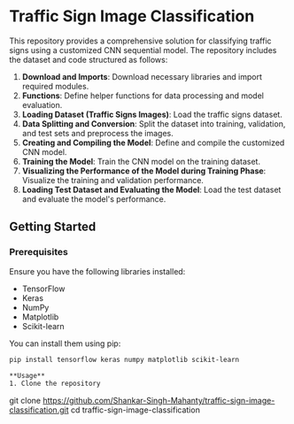 # Traffic Sign Image Classification

This repository provides a comprehensive solution for classifying traffic signs using a customized CNN sequential model. The repository includes the dataset and code structured as follows:

1. **Download and Imports**: Download necessary libraries and import required modules.
2. **Functions**: Define helper functions for data processing and model evaluation.
3. **Loading Dataset (Traffic Signs Images)**: Load the traffic signs dataset.
4. **Data Splitting and Conversion**: Split the dataset into training, validation, and test sets and preprocess the images.
5. **Creating and Compiling the Model**: Define and compile the customized CNN model.
6. **Training the Model**: Train the CNN model on the training dataset.
7. **Visualizing the Performance of the Model during Training Phase**: Visualize the training and validation performance.
8. **Loading Test Dataset and Evaluating the Model**: Load the test dataset and evaluate the model's performance.

## Getting Started

### Prerequisites

Ensure you have the following libraries installed:

- TensorFlow
- Keras
- NumPy
- Matplotlib
- Scikit-learn

You can install them using pip:

```bash
pip install tensorflow keras numpy matplotlib scikit-learn

**Usage**
1. Clone the repository
```
git clone https://github.com/Shankar-Singh-Mahanty/traffic-sign-image-classification.git
cd traffic-sign-image-classification
```

